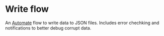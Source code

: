 # Write flow

An [Automate](https://llamalab.com/automate/) flow to write data to JSON files. Includes error chechking and notifications to better debug corrupt data.